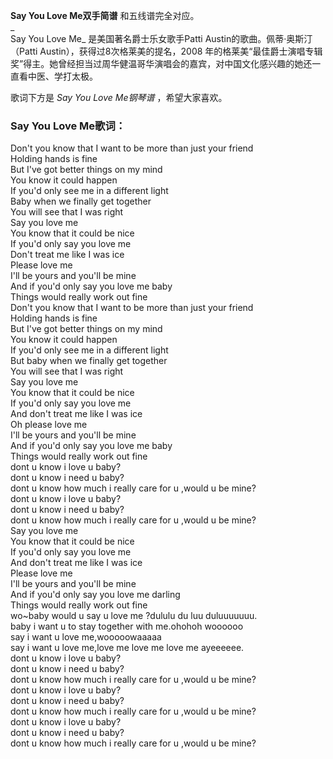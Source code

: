 

**Say You Love Me双手简谱** 和五线谱完全对应。  
_  
Say You Love Me_ 是美国著名爵士乐女歌手Patti Austin的歌曲。佩蒂·奥斯汀（Patti
Austin），获得过8次格莱美的提名，2008
年的格莱美“最佳爵士演唱专辑奖”得主。她曾经担当过周华健温哥华演唱会的嘉宾，对中国文化感兴趣的她还一直看中医、学打太极。

  
歌词下方是 _Say You Love Me钢琴谱_ ，希望大家喜欢。

### Say You Love Me歌词：

Don't you know that I want to be more than just your friend  
Holding hands is fine  
But I've got better things on my mind  
You know it could happen  
If you'd only see me in a different light  
Baby when we finally get together  
You will see that I was right  
Say you love me  
You know that it could be nice  
If you'd only say you love me  
Don't treat me like I was ice  
Please love me  
I'll be yours and you'll be mine  
And if you'd only say you love me baby  
Things would really work out fine  
Don't you know that I want to be more than just your friend  
Holding hands is fine  
But I've got better things on my mind  
You know it could happen  
If you'd only see me in a different light  
But baby when we finally get together  
You will see that I was right  
Say you love me  
You know that it could be nice  
If you'd only say you love me  
And don't treat me like I was ice  
Oh please love me  
I'll be yours and you'll be mine  
And if you'd only say you love me baby  
Things would really work out fine  
dont u know i love u baby?  
dont u know i need u baby?  
dont u know how much i really care for u ,would u be mine?  
dont u know i love u baby?  
dont u know i need u baby?  
dont u know how much i really care for u ,would u be mine?  
Say you love me  
You know that it could be nice  
If you'd only say you love me  
And don't treat me like I was ice  
Please love me  
I'll be yours and you'll be mine  
And if you'd only say you love me darling  
Things would really work out fine  
wo~baby would u say u love me ?dululu du luu duluuuuuuu.  
baby i want u to stay together with me.ohohoh woooooo  
say i want u love me,wooooowaaaaa  
say i want u love me,love me love me love me ayeeeeee.  
dont u know i love u baby?  
dont u know i need u baby?  
dont u know how much i really care for u ,would u be mine?  
dont u know i love u baby?  
dont u know i need u baby?  
dont u know how much i really care for u ,would u be mine?  
dont u know i love u baby?  
dont u know i need u baby?  
dont u know how much i really care for u ,would u be mine?

